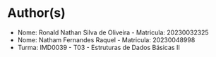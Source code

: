 # Author(s)

- Nome: Ronald Nathan Silva de Oliveira - Matricula: 20230032325 
- Nome: Natham Fernandes Raquel - Matricula: 20230048998 
- Turma: IMD0039 - T03 - Estruturas de Dados Básicas II
